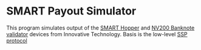 # SMART Payout Simulator

This program simulates output of the [SMART Hopper][itl-hw-hopper]
and [NV200 Banknote validator][itl-hw-validator] devices from Innovative Technology.
Basis is the low-level [SSP protocol][itl-ssp]



[itl-ssp]: http://innovative-technology.com/product-files/ssp-manuals/smart-payout-ssp-manual.pdf
[itl-hw-hopper]: http://innovative-technology.com/products/products-main/210-smart-hopper
[itl-hw-validator]: http://innovative-technology.com/products/products-main/90-nv200
